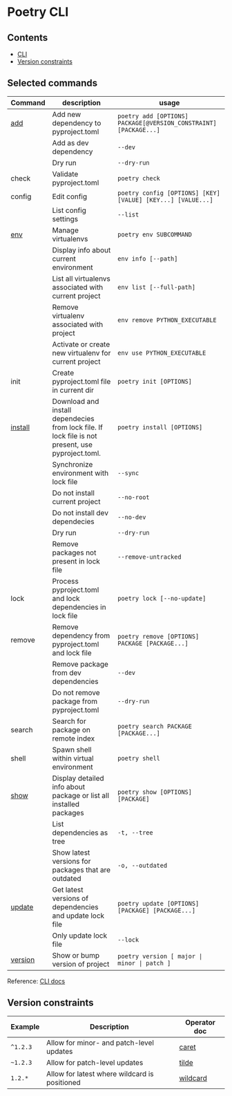 # Poetry CLI

## Contents
- [CLI](#selected-commands)
- [Version constraints](#version-constraints)

## Selected commands

| Command | description | usage |
| ------- | ----------- | ----- |
|[add](https://python-poetry.org/docs/cli/#add)|Add new dependency to pyproject.toml|`poetry add [OPTIONS] PACKAGE[@VERSION_CONSTRAINT] [PACKAGE...]`|
||Add as dev dependency|`--dev`|
||Dry run|`--dry-run`|
|check|Validate pyproject.toml|`poetry check`|
|config|Edit config|`poetry config [OPTIONS] [KEY] [VALUE] [KEY...] [VALUE...]`|
||List config settings|`--list`|
|[env](https://python-poetry.org/docs/managing-environments/)|Manage virtualenvs|`poetry env SUBCOMMAND`|
||Display info about current environment|`env info [--path]`|
||List all virtualenvs associated with current project|`env list [--full-path]`|
||Remove virtualenv associated with project|`env remove PYTHON_EXECUTABLE`|
||Activate or create new virtualenv for current project|`env use PYTHON_EXECUTABLE`|
|init|Create pyproject.toml file in current dir|`poetry init [OPTIONS]`|
|[install](https://python-poetry.org/docs/cli/#install)|Download and install dependecies from lock file. If lock file is not present, use pyproject.toml.|`poetry install [OPTIONS]`|
||Synchronize environment with lock file|`--sync`|
||Do not install current project|`--no-root`|
||Do not install dev dependecies|`--no-dev`|
||Dry run|`--dry-run`|
||Remove packages not present in lock file|`--remove-untracked`|
|lock|Process pyproject.toml and lock dependencies in lock file|`poetry lock [--no-update]`|
|remove|Remove dependency from pyproject.toml and lock file|`poetry remove [OPTIONS] PACKAGE [PACKAGE...]`|
||Remove package from dev dependencies|`--dev`|
||Do not remove package from pyproject.toml|`--dry-run`|
|search|Search for package on remote index|`poetry search PACKAGE [PACKAGE...]`|
|shell|Spawn shell within virtual environment|`poetry shell`|
|[show](https://python-poetry.org/docs/cli/#show)|Display detailed info about package or list all installed packages|`poetry show [OPTIONS] [PACKAGE]`|
||List dependencies as tree|`-t, --tree`|
||Show latest versions for packages that are outdated|`-o, --outdated`|
|[update](https://python-poetry.org/docs/cli/#update)|Get latest versions of dependencies and update lock file|`poetry update [OPTIONS] [PACKAGE] [PACKAGE...]`|
||Only update lock file|`--lock`|
|[version](https://python-poetry.org/docs/master/cli/#version)|Show or bump version of project|`poetry version [ major \| minor \| patch ]`|

Reference: [CLI docs](https://python-poetry.org/docs/cli/)

## Version constraints
| Example | Description | Operator doc |
| -------- | ----------- | -------- |
|`^1.2.3`|Allow for minor- and patch-level updates|[caret](https://python-poetry.org/docs/dependency-specification/#caret-requirements)|
|`~1.2.3`|Allow for patch-level updates|[tilde](https://python-poetry.org/docs/dependency-specification/#tilde-requirements)|
|`1.2.*`|Allow for latest where wildcard is positioned|[wildcard](https://python-poetry.org/docs/dependency-specification/#wildcard-requirements)|